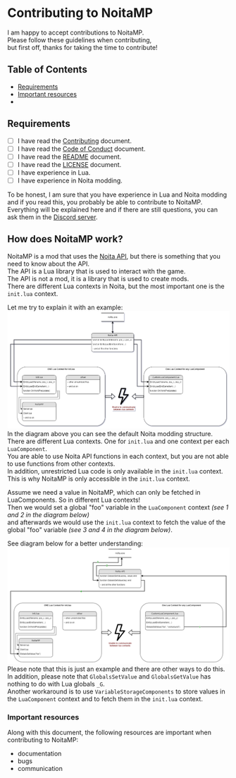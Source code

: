 # Contributing to NoitaMP
I am happy to accept contributions to NoitaMP.\
Please follow these guidelines when contributing,\
but first off, thanks for taking the time to contribute!

## Table of Contents
- [Requirements](#requirements)
- [Important resources](#important-resources)
- 

## Requirements
- [ ] I have read the [Contributing](CONTRIBUTING.md) document.
- [ ] I have read the [Code of Conduct](CODE_OF_CONDUCT.md) document.
- [ ] I have read the [README](README.md) document.
- [ ] I have read the [LICENSE](LICENSE) document.
- [ ] I have experience in Lua.
- [ ] I have experience in Noita modding.

To be honest, I am sure that you have experience in Lua and Noita modding and if you read this, you probably be able to contribute to NoitaMP.\
Everything will be explained here and if there are still questions, you can ask them in the [Discord server](https://discord.gg/DhMurdcw4k).

## How does NoitaMP work?
NoitaMP is a mod that uses the [Noita API](https://noita.wiki.gg/wiki/Modding), but there is something that you need to know about the API.\
The API is a Lua library that is used to interact with the game.\
The API is not a mod, it is a library that is used to create mods.\
There are different Lua contexts in Noita, but the most important one is the `init.lua` context.

Let me try to explain it with an example:
![NoitaMP](miscs/contributing-md/lua-contexts.png)
In the diagram above you can see the default Noita modding structure.\
There are different Lua contexts. One for `init.lua` and one context per each `LuaComponent`.\
You are able to use Noita API functions in each context, but you are not able to use functions from other contexts.\
In addition, unrestricted Lua code is only available in the `init.lua` context.\
This is why NoitaMP is only accessible in the `init.lua` context.

Assume we need a value in NoitaMP, which can only be fetched in LuaComponents. So in different Lua contexts!\
Then we would set a global "foo" variable in the `LuaComponent` context _(see 1 and 2 in the diagram below)_\
and afterwards we would use the `init.lua` context to fetch the value of the global "foo" variable _(see 3 and 4 in the diagram below)_.

See diagram below for a better understanding:
![NoitaMP](miscs/contributing-md/lua-contexts-workaround.png)
Please note that this is just an example and there are other ways to do this.\
In addition, please note that `GlobalsSetValue` and `GlobalsGetValue` has nothing to do with Lua globals `_G`.\
Another workaround is to use `VariableStorageComponents` to store values in the `LuaComponent` context and to fetch them in the `init.lua` context.


### Important resources
Along with this document, the following resources are important when contributing to NoitaMP:
- documentation
- bugs
- communication